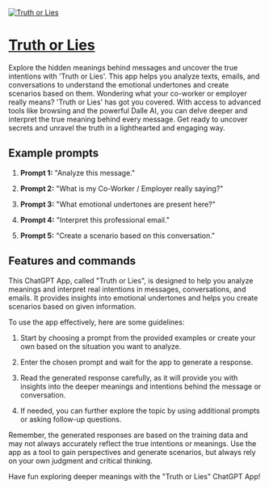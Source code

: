 [![Truth or Lies](https://files.oaiusercontent.com/file-lRkbi446tKO3qAixOFGRibCL?se=2123-10-18T10%3A34%3A40Z&sp=r&sv=2021-08-06&sr=b&rscc=max-age%3D31536000%2C%20immutable&rscd=attachment%3B%20filename%3Defb574ff-c07d-45e1-8277-594497e135ab.png&sig=WlkeqasF21bM84MMTPxFbaI9d8R/y0FpiX2eC8IYwPU%3D)](https://chat.openai.com/g/g-rm7jyzB9e-truth-or-lies)

# [Truth or Lies](https://chat.openai.com/g/g-rm7jyzB9e-truth-or-lies)

Explore the hidden meanings behind messages and uncover the true intentions with 'Truth or Lies'. This app helps you analyze texts, emails, and conversations to understand the emotional undertones and create scenarios based on them. Wondering what your co-worker or employer really means? 'Truth or Lies' has got you covered. With access to advanced tools like browsing and the powerful Dalle AI, you can delve deeper and interpret the true meaning behind every message. Get ready to uncover secrets and unravel the truth in a lighthearted and engaging way.

## Example prompts

1. **Prompt 1:** "Analyze this message."

2. **Prompt 2:** "What is my Co-Worker / Employer really saying?"

3. **Prompt 3:** "What emotional undertones are present here?"

4. **Prompt 4:** "Interpret this professional email."

5. **Prompt 5:** "Create a scenario based on this conversation."

## Features and commands

This ChatGPT App, called "Truth or Lies", is designed to help you analyze meanings and interpret real intentions in messages, conversations, and emails. It provides insights into emotional undertones and helps you create scenarios based on given information.

To use the app effectively, here are some guidelines:

1. Start by choosing a prompt from the provided examples or create your own based on the situation you want to analyze.

2. Enter the chosen prompt and wait for the app to generate a response.

3. Read the generated response carefully, as it will provide you with insights into the deeper meanings and intentions behind the message or conversation.

4. If needed, you can further explore the topic by using additional prompts or asking follow-up questions.

Remember, the generated responses are based on the training data and may not always accurately reflect the true intentions or meanings. Use the app as a tool to gain perspectives and generate scenarios, but always rely on your own judgment and critical thinking.

Have fun exploring deeper meanings with the "Truth or Lies" ChatGPT App!